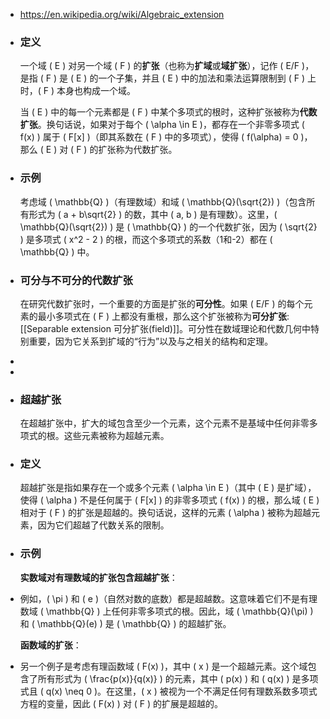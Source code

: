 - https://en.wikipedia.org/wiki/Algebraic_extension
- ### 定义
  
  一个域 \( E \) 对另一个域 \( F \) 的**扩张**（也称为**扩域**或**域扩张**），记作 \( E/F \)，是指 \( F \) 是 \( E \) 的一个子集，并且 \( E \) 中的加法和乘法运算限制到 \( F \) 上时，\( F \) 本身也构成一个域。
  
  当 \( E \) 中的每一个元素都是 \( F \) 中某个多项式的根时，这种扩张被称为**代数扩张**。换句话说，如果对于每个 \( \alpha \in E \)，都存在一个非零多项式 \( f(x) \) 属于 \( F[x] \)（即其系数在 \( F \) 中的多项式），使得 \( f(\alpha) = 0 \)，那么 \( E \) 对 \( F \) 的扩张称为代数扩张。
- ### 示例
  考虑域 \( \mathbb{Q} \)（有理数域）和域 \( \mathbb{Q}(\sqrt{2}) \)（包含所有形式为 \( a + b\sqrt{2} \) 的数，其中 \( a, b \) 是有理数）。这里，\( \mathbb{Q}(\sqrt{2}) \) 是 \( \mathbb{Q} \) 的一个代数扩张，因为 \( \sqrt{2} \) 是多项式 \( x^2 - 2 \) 的根，而这个多项式的系数（1和-2）都在 \( \mathbb{Q} \) 中。
- ### 可分与不可分的代数扩张
  
  在研究代数扩张时，一个重要的方面是扩张的**可分性**。如果 \( E/F \) 的每个元素的最小多项式在 \( F \) 上都没有重根，那么这个扩张被称为**可分扩张**: [[Separable extension 可分扩张(field)]]。可分性在数域理论和代数几何中特别重要，因为它关系到扩域的“行为”以及与之相关的结构和定理。
-
-
- ### 超越扩张
  在超越扩张中，扩大的域包含至少一个元素，这个元素不是基域中任何非零多项式的根。这些元素被称为超越元素。
- ### 定义
  超越扩张是指如果存在一个或多个元素 \( \alpha \in E \)（其中 \( E \) 是扩域），使得 \( \alpha \) 不是任何属于 \( F[x] \) 的非零多项式 \( f(x) \) 的根，那么域 \( E \) 相对于 \( F \) 的扩张是超越的。换句话说，这样的元素 \( \alpha \) 被称为超越元素，因为它们超越了代数关系的限制。
- ### 示例
  
  **实数域对有理数域的扩张包含超越扩张**：
- 例如，\( \pi \) 和 \( e \)（自然对数的底数）都是超越数。这意味着它们不是有理数域 \( \mathbb{Q} \) 上任何非零多项式的根。因此，域 \( \mathbb{Q}(\pi) \) 和 \( \mathbb{Q}(e) \) 是 \( \mathbb{Q} \) 的超越扩张。
  
  **函数域的扩张**：
- 另一个例子是考虑有理函数域 \( F(x) \)，其中 \( x \) 是一个超越元素。这个域包含了所有形式为 \( \frac{p(x)}{q(x)} \) 的元素，其中 \( p(x) \) 和 \( q(x) \) 是多项式且 \( q(x) \neq 0 \)。在这里，\( x \) 被视为一个不满足任何有理数系数多项式方程的变量，因此 \( F(x) \) 对 \( F \) 的扩展是超越的。
